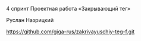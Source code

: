 4 спринт
Проектная работа «Закрывающий тег»

Руслан Назрицкий

https://github.com/giga-rus/zakrivayuschiy-teg-f.git